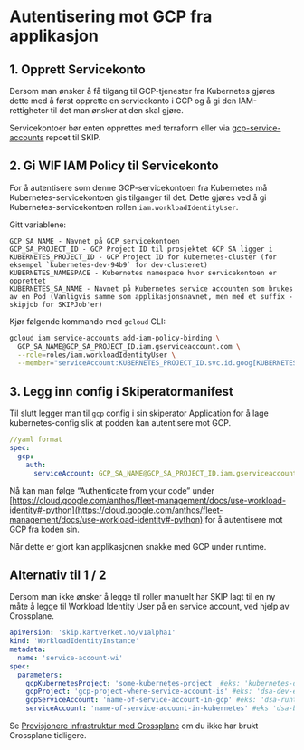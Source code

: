 # Autentisering mot GCP fra applikasjon

## 1. Opprett Servicekonto

Dersom man ønsker å få tilgang til GCP-tjenester fra Kubernetes gjøres dette med å først opprette en servicekonto i GCP og å gi den IAM-rettigheter til det man ønsker at den skal gjøre.

Servicekontoer bør enten opprettes med terraform eller via [gcp-service-accounts](https://github.com/kartverket/gcp-service-accounts) repoet til SKIP.

## 2. Gi WIF IAM Policy til Servicekonto

For å autentisere som denne GCP-servicekontoen fra Kubernetes må Kubernetes-servicekontoen gis tilganger til det. Dette gjøres ved å gi Kubernetes-servicekontoen rollen `iam.workloadIdentityUser`.

Gitt variablene:

```
GCP_SA_NAME - Navnet på GCP servicekontoen
GCP_SA_PROJECT_ID - GCP Project ID til prosjektet GCP SA ligger i
KUBERNETES_PROJECT_ID - GCP Project ID for Kubernetes-cluster (for eksempel `kubernetes-dev-94b9` for dev-clusteret)
KUBERNETES_NAMESPACE - Kubernetes namespace hvor servicekontoen er opprettet
KUBERNETES_SA_NAME - Navnet på Kubernetes service accounten som brukes av en Pod (Vanligvis samme som applikasjonsnavnet, men med et suffix -skipjob for SKIPJob'er)
```

Kjør følgende kommando med `gcloud` CLI:

```bash
gcloud iam service-accounts add-iam-policy-binding \
  GCP_SA_NAME@GCP_SA_PROJECT_ID.iam.gserviceaccount.com \
  --role=roles/iam.workloadIdentityUser \
  --member="serviceAccount:KUBERNETES_PROJECT_ID.svc.id.goog[KUBERNETES_NAMESPACE/KUBERNETES_SA_NAME]"
```

## 3. Legg inn config i Skiperatormanifest

Til slutt legger man til `gcp` config i sin skiperator Application for å lage kubernetes-config slik at podden kan autentisere mot GCP.

```yaml
//yaml format
spec:
  gcp:
    auth:
      serviceAccount: GCP_SA_NAME@GCP_SA_PROJECT_ID.iam.gserviceaccount.com
```

Nå kan man følge “Authenticate from your code” under [https://cloud.google.com/anthos/fleet-management/docs/use-workload-identity#-python](https://cloud.google.com/anthos/fleet-management/docs/use-workload-identity#-python) for å autentisere mot GCP fra koden sin.

Når dette er gjort kan applikasjonen snakke med GCP under runtime.

## Alternativ til 1 / 2

Dersom man ikke ønsker å legge til roller manuelt har SKIP lagt til en ny måte å legge til Workload Identity User på en service account, ved hjelp av Crossplane.

```yaml
apiVersion: 'skip.kartverket.no/v1alpha1'
kind: 'WorkloadIdentityInstance'
metadata:
  name: 'service-account-wi'
spec:
  parameters:
    gcpKubernetesProject: 'some-kubernetes-project' #eks: 'kubernetes-dev-94b9'
    gcpProject: 'gcp-project-where-service-account-is' #eks: 'dsa-dev-e32c'
    gcpServiceAccount: 'name-of-service-account-in-gcp' #eks: 'dsa-runtime@dsa-dev-e32c.iam.gserviceaccount.com'
    serviceAccount: 'name-of-service-account-in-kubernetes' #eks 'dsa-backend', typically same name as your Application
```

Se [Provisjonere infrastruktur med Crossplane](../09-argo-cd/05-provisjonere-infrastruktur-med-crossplane.md) om du ikke har brukt Crossplane tidligere.
